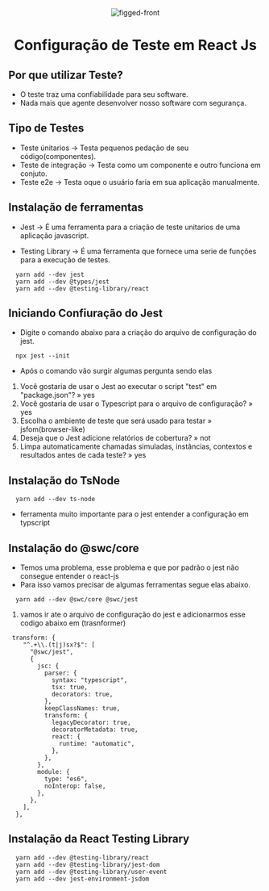 <div align="center">
    <img alt="figged-front" title="#Innovally" src="https://jestjs.io/img/opengraph.png" />

# Configuração de Teste em React Js

</div>

## Por que utilizar Teste?

- O teste traz uma confiabilidade para seu software.
- Nada mais que agente desenvolver nosso software com segurança.

## Tipo de Testes

- Teste únitarios -> Testa pequenos pedação de seu código(componentes).
- Teste de integração -> Testa como um componente e outro funciona em conjuto.
- Teste e2e -> Testa oque o usuário faria em sua aplicação manualmente.

## Instalação de ferramentas

- Jest -> É uma ferramenta para a criação de teste unitarios de uma aplicação javascript.

- Testing Library -> É uma ferramenta que fornece uma serie de funções para a execução de testes.

`````
  yarn add --dev jest
  yarn add --dev @types/jest
  yarn add --dev @testing-library/react
`````

## Iniciando Confiuração do Jest

- Digite o comando abaixo para a criação do arquivo de configuração do jest.

`````
  npx jest --init
`````

- Após o comando vão surgir algumas pergunta sendo elas

1) Você gostaria de usar o Jest ao executar o script "test" em "package.json"? » yes
2) Você gostaria de usar o Typescript para o arquivo de configuração? » yes
3) Escolha o ambiente de teste que será usado para testar » jsfom(browser-like)
4) Deseja que o Jest adicione relatórios de cobertura? » not
5) Limpa automaticamente chamadas simuladas, instâncias, contextos e resultados antes de cada teste? » yes

## Instalação do TsNode

`````
  yarn add --dev ts-node
`````

- ferramenta muito importante para o jest entender a configuração em typscript

## Instalação do @swc/core

- Temos uma problema, esse problema e que por padrão o jest não consegue entender o react-js
- Para isso vamos precisar de algumas ferramentas segue elas abaixo.

`````
  yarn add --dev @swc/core @swc/jest
`````

1) vamos ir ate o arquivo de configuração do jest e adicionarmos esse codigo abaixo em (trasnformer)

`````
 transform: {
    "^.+\\.(t|j)sx?$": [
      "@swc/jest",
      {
        jsc: {
          parser: {
            syntax: "typescript",
            tsx: true,
            decorators: true,
          },
          keepClassNames: true,
          transform: {
            legacyDecorator: true,
            decoratorMetadata: true,
            react: {
              runtime: "automatic",
            },
          },
        },
        module: {
          type: "es6",
          noInterop: false,
        },
      },
    ],
  },
`````

## Instalação da React Testing Library

`````
  yarn add --dev @testing-library/react
  yarn add --dev @testing-library/jest-dom
  yarn add --dev @testing-library/user-event 
  yarn add --dev jest-environment-jsdom
`````
